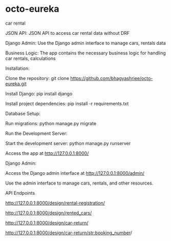 # octo-eureka

car rental 

JSON API: JSON API to access car rental data without DRF


Django Admin: Use the Django admin interface to manage cars, rentals data


Business Logic: The app contains the necessary business logic for handling car rentals, calculations

Installation:

Clone the repository: git clone https://github.com/bhagyashriee/octo-eureka.git


Install Django: pip install django


Install project dependencies: pip install -r requirements.txt

Database Setup:

Run migrations: python manage.py migrate

Run the Development Server:

Start the development server: python manage.py runserver


Access the app at http://127.0.0.1:8000/


Django Admin:

Access the Django admin interface at http://127.0.0.1:8000/admin/

Use the admin interface to manage cars, rentals, and other resources.

API Endpoints

http://127.0.0.1:8000/design/rental-registration/

http://127.0.0.1:8000/design/rented_cars/

http://127.0.0.1:8000/design/car-return/

http://127.0.0.1:8000/design/car-return/<str:booking_number>/


